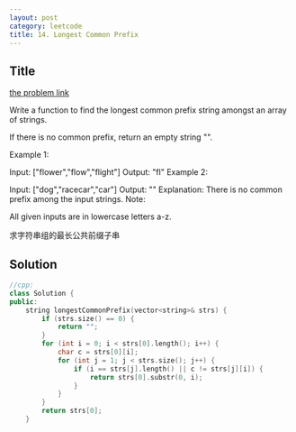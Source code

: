 ```yaml
---
layout: post
category: leetcode
title: 14. Longest Common Prefix
---
```

## Title
[the problem link](https://leetcode.com/problems/longest-common-prefix/description/)

Write a function to find the longest common prefix string amongst an array of strings.

If there is no common prefix, return an empty string "".

Example 1:

Input: ["flower","flow","flight"]
Output: "fl"
Example 2:

Input: ["dog","racecar","car"]
Output: ""
Explanation: There is no common prefix among the input strings.
Note:

All given inputs are in lowercase letters a-z.

求字符串组的最长公共前缀子串

## Solution
```c++
//cpp:
class Solution {
public:
	string longestCommonPrefix(vector<string>& strs) {
		if (strs.size() == 0) {
			return "";
		}
		for (int i = 0; i < strs[0].length(); i++) {
			char c = strs[0][i];
			for (int j = 1; j < strs.size(); j++) {
				if (i == strs[j].length() || c != strs[j][i]) {
					return strs[0].substr(0, i);
				}
			}
		}
		return strs[0];
	}
```
